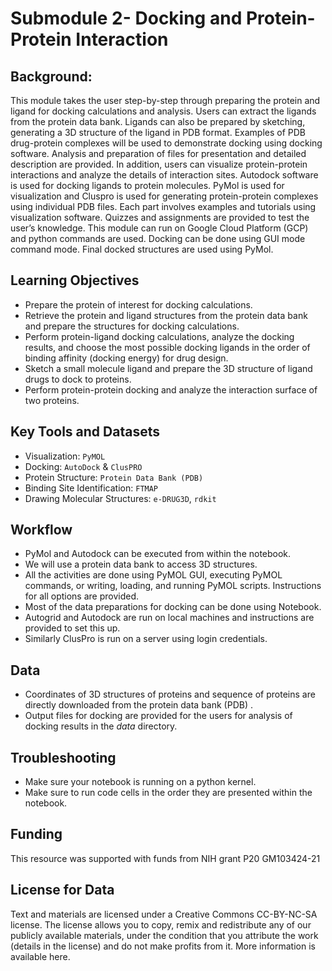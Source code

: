 # Submodule 2- Docking and Protein-Protein Interaction

## Background:
This module takes the user step-by-step through preparing the protein and ligand for docking calculations and analysis. Users can extract the ligands from the protein data bank. Ligands can also be prepared by sketching, generating a 3D structure of the ligand in PDB format.  Examples of PDB drug-protein complexes will be used to demonstrate docking using docking software. Analysis and preparation of files for presentation and detailed description are provided. In addition, users can visualize protein-protein interactions and analyze the details of interaction sites. Autodock  software is used for docking ligands to protein molecules. PyMol is used for visualization and Cluspro is used for generating protein-protein complexes using individual PDB files. Each part involves examples and tutorials using visualization software. Quizzes and assignments are provided to test the user’s knowledge.  This module can run on Google Cloud Platform (GCP) and python commands are used. Docking can be done using GUI mode command mode. Final docked structures are used using PyMol. 

## Learning Objectives
- Prepare the protein of interest for docking calculations. 
- Retrieve the protein and ligand structures from the protein data bank and prepare the structures for docking calculations.
- Perform protein-ligand docking calculations, analyze the docking results, and choose the most possible docking ligands in the order of binding affinity (docking energy) for drug design.
- Sketch a small molecule ligand and prepare the 3D structure of ligand drugs to dock to proteins.
- Perform protein-protein docking and analyze the interaction surface of two proteins.

## Key Tools and Datasets
- Visualization: `PyMOL`
- Docking: `AutoDock` & `ClusPRO`
- Protein Structure: `Protein Data Bank (PDB)`
- Binding Site Identification: `FTMAP`
- Drawing Molecular Structures: `e-DRUG3D`, `rdkit`

## Workflow
- PyMol and Autodock can be executed from within the notebook. 
- We will use a protein data bank to access 3D structures. 
- All the activities are done using PyMOL GUI, executing PyMOL commands, or writing, loading, and running PyMOL scripts. Instructions for all options are provided. 
- Most of the data preparations for docking can be done using Notebook. 
- Autogrid and Autodock are run on local machines and instructions are provided to set this up. 
- Similarly ClusPro is run on a server using login credentials.
 
## Data
- Coordinates of 3D structures of proteins and sequence of proteins are directly downloaded from the protein data bank (PDB) . 
- Output files for docking are provided for the users for analysis of docking results in the *data* directory.

## Troubleshooting
+ Make sure your notebook is running on a python kernel.
+ Make sure to run code cells in the order they are presented within the notebook.

## Funding
This resource was supported with funds from NIH grant P20 GM103424-21 

## License for Data
Text and materials are licensed under a Creative Commons CC-BY-NC-SA license. The license allows you to copy, remix and redistribute any of our publicly available materials, under the condition that you attribute the work (details in the license) and do not make profits from it. More information is available here.
